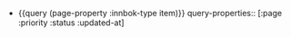- {{query (page-property :innbok-type item)}}
  query-properties:: [:page :priority :status :updated-at]